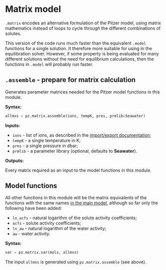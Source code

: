 # Matrix model

`.matrix` encodes an alternative formulation of the Pitzer model, using matrix mathematics instead of loops to cycle through the different combinations of solutes.

This version of the code runs much faster than the equivalent `.model` functions for a single solution. It therefore more suitable for using in the equilibration solver. However, if some property is being evaluated for many different solutions without the need for equilibrium calculations, then the functions in `.model` will probably run faster.

## `.assemble` - prepare for matrix calculation

Generates parameter matrices needed for the Pitzer model functions in this module.

**Syntax:**

```python
allmxs = pz.matrix.assemble(ions, tempK, pres, prmlib=Seawater)
```

**Inputs:**

  * `ions` - list of ions, as described in the [import/export documentation](../io/#getmols-import-csv-dataset);
  * `tempK` - a single temperature in K;
  * `pres` - a single pressure in dbar;
  * `prmlib` - a parameter library (optional, defaults to **Seawater**).

**Outputs:**

Every matrix required as an input to the model functions in this module.

## Model functions

All other functions in this module will be the matrix equivalents of the functions with the same names [in the main model](../model), although so far only the following have been added:

  * `ln_acfs` - natural logarithm of the solute activity coefficients;
  * `acfs` - solute activity coefficients;
  * `ln_aw` - natural logarithm of the water activity;
  * `aw` - water activity.

**Syntax:**

```python
var = pz.matrix.var(mols, allmxs)
```

The input `allmxs` is generated using `pz.matrix.assemble` (see above).
